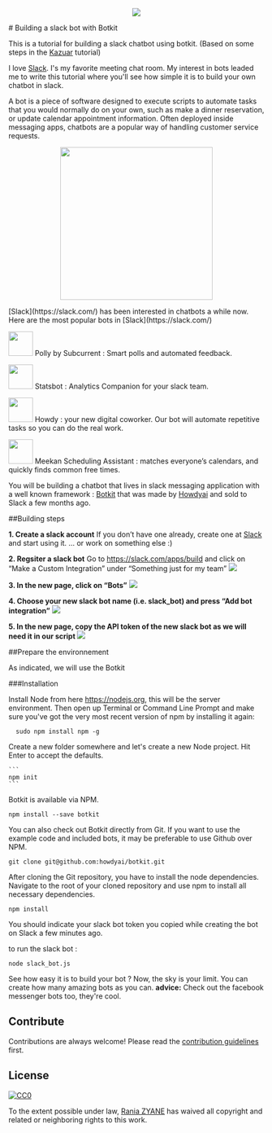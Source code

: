 <p align="center">
<img src="https://cdn-images-1.medium.com/max/497/1*uqOOpzC6f0Bl1QxVG70IBw.jpeg?raw=true">
</p>
# Building a slack bot with Botkit

This is a tutorial for building a slack chatbot using botkit. (Based on some steps in the [Kazuar](http://kazuar.github.io/building-slack-game-part1/) tutorial)

I love [Slack](https://slack.com/). I's my favorite meeting chat room. My interest in bots leaded me to write this tutorial where you'll see how simple it is to build your own chatbot in slack.

A bot is a piece of software designed to execute scripts to automate tasks that you would normally do on your own, such as make a dinner reservation, or update calendar appointment information. 
Often deployed inside messaging apps, chatbots are a popular way of handling customer service requests. 
<p align="center">
<img src="https://wolfpaulus.com/wp-content/uploads/2016/05/slackbot-660x400.jpg?raw=true" width="300">
</p>
[Slack](https://slack.com/) has been interested in chatbots a while now. Here are the most popular bots in [Slack](https://slack.com/)  

<img src="https://s3-us-west-2.amazonaws.com/slack-files2/avatars/2016-05-09/41532123248_86c89d7c608b75bbd782_512.png?raw=true" width="48">  Polly by Subcurrent : Smart polls and automated feedback.

<img src="https://s3-us-west-2.amazonaws.com/slack-files2/avatars/2016-05-09/41383466498_0b42b10e4722adcb3653_512.png?raw=true" width="48">  Statsbot : Analytics Companion for your slack team.

<img src="https://s3-us-west-2.amazonaws.com/slack-files2/avatars/2015-12-15/16747060519_b4cbfae7661cabea36fc_512.png?raw=true" width="48">  Howdy : your new digital coworker. Our bot will automate repetitive tasks so you can do the real work.

<img src="https://s3-us-west-2.amazonaws.com/slack-files2/avatars/2015-12-19/17065321733_953d8b35467f5bd029c3_512.png" width="48">  Meekan Scheduling Assistant : matches everyone’s calendars, and quickly finds common free times. 

You will be building a chatbot that lives in slack messaging application with a well known framework : [Botkit](https://github.com/howdyai/botkit) that was made by [Howdyai](https://howdy.ai/) and sold to Slack a few months ago. 

##Building steps

**1. Create a slack account**
If you don’t have one already, create one at [Slack](https://slack.com/) and start using it. … or work on something else :)

**2. Regsiter a slack bot**
Go to https://slack.com/apps/build and click on “Make a Custom Integration” under “Something just for my team” 
<img src="http://kazuar.github.io/images/slack_bot/screen1.png">

**3. In the new page, click on “Bots”**
<img src="http://kazuar.github.io/images/slack_bot/screen2.png">

**4. Choose your new slack bot name (i.e. slack_bot) and press “Add bot integration”**
<img src="http://kazuar.github.io/images/slack_bot/screen3.png">

**5. In the new page, copy the API token of the new slack bot as we will need it in our script**
<img src="http://kazuar.github.io/images/slack_bot/screen4.png">

##Prepare the environnement

As indicated, we will use the Botkit 

###Installation

Install Node from here https://nodejs.org, this will be the server environment. Then open up Terminal or Command Line Prompt and make sure you've got the very most recent version of npm by installing it again:
  ```
    sudo npm install npm -g
  ```

Create a new folder somewhere and let's create a new Node project. Hit Enter to accept the defaults.

    ```
    npm init
    ```
Botkit is available via NPM.

```
npm install --save botkit
```

You can also check out Botkit directly from Git.
If you want to use the example code and included bots, it may be preferable to use Github over NPM.

```
git clone git@github.com:howdyai/botkit.git
```

After cloning the Git repository, you have to install the node dependencies. Navigate to the root of your cloned repository and use npm to install all necessary dependencies.
```
npm install
```

You should indicate your slack bot token you copied while creating the bot on Slack a few minutes ago. 

to run the slack bot : 

```
node slack_bot.js
```

See how easy it is to build your bot ? 
Now, the sky is your limit. You can create how many amazing bots as you can. 
**advice:** Check out the facebook messenger bots too, they're cool. 

## Contribute

Contributions are always welcome!
Please read the [contribution guidelines](contributing.md) first.


## License

[![CC0](https://licensebuttons.net/p/zero/1.0/88x31.png)](http://creativecommons.org/publicdomain/zero/1.0/)

To the extent possible under law, [Rania ZYANE](https://twitter.com/raniazy) has waived all copyright and related or neighboring rights to this work.


